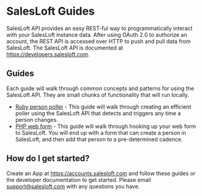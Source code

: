 # SalesLoft Guides

SalesLoft API provides an easy REST-ful way to programmatically interact with your SalesLoft
instance data. After using OAuth 2.0 to authorize an account, the REST API is accessed over
HTTP to push and pull data from SalesLoft. The SalesLoft API is documented at
https://developers.salesloft.com.

## Guides

Each guide will walk through common concepts and patterns for using the SalesLoft API. They are
small chunks of functionality that will run locally.

* [Ruby person poller](https://github.com/SalesLoft/api-guide/tree/master/ruby-person-poller) -
  This guide will walk through creating an efficient poller using the SalesLoft API that detects and
  triggers any time a person changes.
* [PHP web form](https://github.com/SalesLoft/api-guide/tree/master/php-web-form) -
  This guide will walk through hooking up your web form to SalesLoft. You will end up with a form
  that can create a person in SalesLoft, and then add that person to a pre-determined cadence.

## How do I get started?

Create an App at https://accounts.salesloft.com and follow these guides or the developer documentation
to get started. Please email [support@salesloft.com](mailto:support@salesloft.com) with any questions you have.
